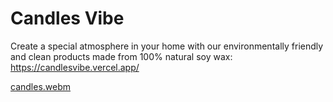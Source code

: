# Candles Vibe

Create a special atmosphere in your home with our environmentally friendly and clean products made from 100% natural soy wax: https://candlesvibe.vercel.app/

[candles.webm](https://github.com/user-attachments/assets/a218fdfe-4e45-4043-8539-60eadb38270c)
